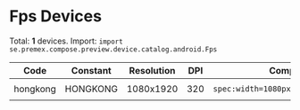 # Fps Devices

Total: **1** devices. Import: `import se.premex.compose.preview.device.catalog.android.Fps`

| Code | Constant | Resolution | DPI | Compose Spec | Preview Usage |
|------|----------|------------|-----|-------------|---------------|
| hongkong | HONGKONG | 1080x1920 | 320 | `spec:width=1080px,height=1920px,dpi=320` | `@Preview(device = Fps.HONGKONG)` |

<!-- Generated automatically. Do not edit manually. -->
